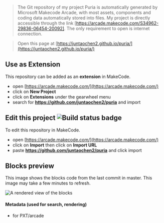  

> The Git repository of my project Puria is automatically generated by Microsoft Makecode Arcade, with most assets, components and coding data automatically stored into files. My project is directly accessible through the link [https://arcade.makecode.com/S34962-29836-06454-20092]. The only requirement to open is internet connection.

> Open this page at [https://juntaochen2.github.io/puria/](https://juntaochen2.github.io/puria/)

## Use as Extension

This repository can be added as an **extension** in MakeCode.

* open [https://arcade.makecode.com/](https://arcade.makecode.com/)
* click on **New Project**
* click on **Extensions** under the gearwheel menu
* search for **https://github.com/juntaochen2/puria** and import

## Edit this project ![Build status badge](https://github.com/juntaochen2/puria/workflows/MakeCode/badge.svg)

To edit this repository in MakeCode.

* open [https://arcade.makecode.com/](https://arcade.makecode.com/)
* click on **Import** then click on **Import URL**
* paste **https://github.com/juntaochen2/puria** and click import

## Blocks preview

This image shows the blocks code from the last commit in master.
This image may take a few minutes to refresh.

![A rendered view of the blocks](https://github.com/juntaochen2/puria/raw/master/.github/makecode/blocks.png)

#### Metadata (used for search, rendering)

* for PXT/arcade
<script src="https://makecode.com/gh-pages-embed.js"></script><script>makeCodeRender("{{ site.makecode.home_url }}", "{{ site.github.owner_name }}/{{ site.github.repository_name }}");</script>
